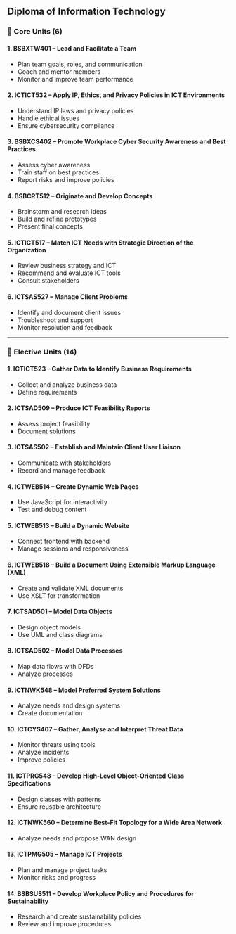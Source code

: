 ## Diploma of Information Technology

### 🧩 Core Units (6)

#### 1. BSBXTW401 – Lead and Facilitate a Team 
- Plan team goals, roles, and communication
- Coach and mentor members
- Monitor and improve team performance

#### 2. ICTICT532 – Apply IP, Ethics, and Privacy Policies in ICT Environments
- Understand IP laws and privacy policies
- Handle ethical issues
- Ensure cybersecurity compliance

#### 3. BSBXCS402 – Promote Workplace Cyber Security Awareness and Best Practices
- Assess cyber awareness
- Train staff on best practices
- Report risks and improve policies

#### 4. BSBCRT512 – Originate and Develop Concepts
- Brainstorm and research ideas
- Build and refine prototypes
- Present final concepts

#### 5. ICTICT517 – Match ICT Needs with Strategic Direction of the Organization
- Review business strategy and ICT
- Recommend and evaluate ICT tools
- Consult stakeholders

#### 6. ICTSAS527 – Manage Client Problems
- Identify and document client issues
- Troubleshoot and support
- Monitor resolution and feedback

---

### 🧩 Elective Units (14)

#### 1. ICTICT523 – Gather Data to Identify Business Requirements
- Collect and analyze business data
- Define requirements

#### 2. ICTSAD509 – Produce ICT Feasibility Reports
- Assess project feasibility
- Document solutions

#### 3. ICTSAS502 – Establish and Maintain Client User Liaison
- Communicate with stakeholders
- Record and manage feedback

#### 4. ICTWEB514 – Create Dynamic Web Pages
- Use JavaScript for interactivity
- Test and debug content

#### 5. ICTWEB513 – Build a Dynamic Website
- Connect frontend with backend
- Manage sessions and responsiveness

#### 6. ICTWEB518 – Build a Document Using Extensible Markup Language (XML)
- Create and validate XML documents
- Use XSLT for transformation

#### 7. ICTSAD501 – Model Data Objects
- Design object models
- Use UML and class diagrams

#### 8. ICTSAD502 – Model Data Processes
- Map data flows with DFDs
- Analyze processes

#### 9. ICTNWK548 – Model Preferred System Solutions
- Analyze needs and design systems
- Create documentation

#### 10. ICTCYS407 – Gather, Analyse and Interpret Threat Data
- Monitor threats using tools
- Analyze incidents
- Improve policies

#### 11. ICTPRG548 – Develop High-Level Object-Oriented Class Specifications
- Design classes with patterns
- Ensure reusable architecture

#### 12. ICTNWK560 – Determine Best-Fit Topology for a Wide Area Network
- Analyze needs and propose WAN design

#### 13. ICTPMG505 – Manage ICT Projects
- Plan and manage project tasks
- Monitor risks and progress

#### 14. BSBSUS511 – Develop Workplace Policy and Procedures for Sustainability
- Research and create sustainability policies
- Review and improve procedures


